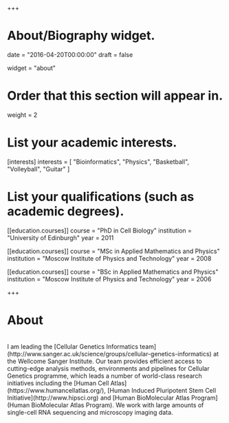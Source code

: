 +++
# About/Biography widget.

date = "2016-04-20T00:00:00"
draft = false

widget = "about"

# Order that this section will appear in.
weight = 2

# List your academic interests.
[interests]
  interests = [
    "Bioinformatics",
    "Physics",
    "Basketball",
    "Volleyball",
    "Guitar"
  ]

# List your qualifications (such as academic degrees).
[[education.courses]]
  course = "PhD in Cell Biology"
  institution = "University of Edinburgh"
  year = 2011

[[education.courses]]
  course = "MSc in Applied Mathematics and Physics"
  institution = "Moscow Institute of Physics and Technology"
  year = 2008

[[education.courses]]
  course = "BSc in Applied Mathematics and Physics"
  institution = "Moscow Institute of Physics and Technology"
  year = 2006
 
+++

# About
<br>
I am leading the [Cellular Genetics Informatics team](http://www.sanger.ac.uk/science/groups/cellular-genetics-informatics) at the Wellcome Sanger Institute. Our team provides efficient access to cutting-edge analysis methods, environments and pipelines for Cellular Genetics programme, which leads a number of world-class research initiatives including the [Human Cell Atlas](https://www.humancellatlas.org/), [Human Induced Pluripotent Stem Cell Initiative](http://www.hipsci.org) and [Human BioMolecular Atlas Program](Human BioMolecular Atlas Program). We work with large amounts of single-cell RNA sequencing and microscopy imaging data.
